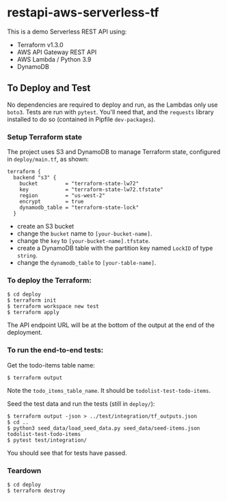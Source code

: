 # restapi-aws-serverless-tf

This is a demo Serverless REST API using:

- Terraform v1.3.0
- AWS API Gateway REST API
- AWS Lambda / Python 3.9
- DynamoDB

## To Deploy and Test
No dependencies are required to deploy and run, as the Lambdas only use `boto3`. Tests are run with `pytest`. You'll need that, and the `requests` library installed to do so (contained in Pipfile `dev-packages`).
<br />

### Setup Terraform state
The project uses S3 and DynamoDB to manage Terraform state, configured in `deploy/main.tf`, as shown:

```
terraform {
  backend "s3" {
    bucket         = "terraform-state-lw72"
    key            = "terraform-state-lw72.tfstate"
    region         = "us-west-2"
    encrypt        = true
    dynamodb_table = "terraform-state-lock"
  }
```
- create an S3 bucket
- change the `bucket` name to `[your-bucket-name]`.
- change the `key` to `[your-bucket-name].tfstate`.
- create a DynamoDB table with the partition key named `LockID` of type `string`.
- change the `dynamodb_table` to `[your-table-name]`.

### To deploy the Terraform:
```
$ cd deploy
$ terraform init
$ terraform workspace new test
$ terraform apply
```

The API endpoint URL will be at the bottom of the output at the end of the deployment. 


### To run the end-to-end tests:

Get the todo-items table name:

```
$ terraform output
```
Note the `todo_items_table_name`. It should be `todolist-test-todo-items`.

Seed the test data and run the tests (still in `deploy/`):

```
$ terraform output -json > ../test/integration/tf_outputs.json
$ cd ..
$ python3 seed_data/load_seed_data.py seed_data/seed-items.json todolist-test-todo-items
$ pytest test/integration/
```
You should see that for tests have passed.

### Teardown

```
$ cd deploy
$ terraform destroy
```